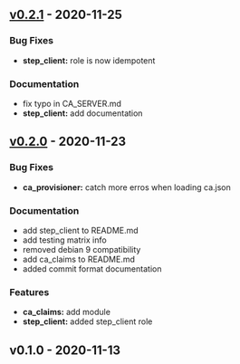 <a name="v0.2.1"></a>
## [v0.2.1] - 2020-11-25
### Bug Fixes
- **step_client:** role is now idempotent

### Documentation
- fix typo in CA_SERVER.md
- **step_client:** add documentation


<a name="v0.2.0"></a>
## [v0.2.0] - 2020-11-23
### Bug Fixes
- **ca_provisioner:** catch more erros when loading ca.json

### Documentation
- add step_client to README.md
- add testing matrix info
- removed debian 9 compatibility
- add ca_claims to README.md
- added commit format documentation

### Features
- **ca_claims:** add module
- **step_client:** added step_client role


<a name="v0.1.0"></a>
## v0.1.0 - 2020-11-13

[v0.2.1]: https://github.com/maxhoesel/ansible-collection-smallstep/compare/v0.2.0...v0.2.1
[v0.2.0]: https://github.com/maxhoesel/ansible-collection-smallstep/compare/v0.1.0...v0.2.0
